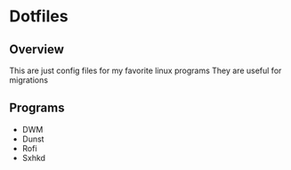 # Dotfiles

## Overview
This are just config files for my favorite linux programs
They are useful for migrations 

## Programs 
- DWM
- Dunst
- Rofi
- Sxhkd
